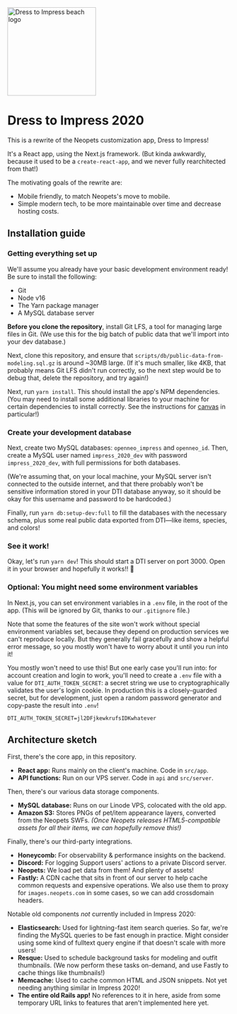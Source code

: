 <img src="https://i.imgur.com/mZ2FCfX.png" width="200" height="200" alt="Dress to Impress beach logo" />

# Dress to Impress 2020

This is a rewrite of the Neopets customization app, Dress to Impress!

It's a React app, using the Next.js framework. (But kinda awkwardly, because it
used to be a `create-react-app`, and we never fully rearchitected from that!)

The motivating goals of the rewrite are:

- Mobile friendly, to match Neopets's move to mobile.
- Simple modern tech, to be more maintainable over time and decrease hosting costs.

## Installation guide

### Getting everything set up

We'll assume you already have your basic development environment ready! Be sure
to install the following:

- Git
- Node v16
- The Yarn package manager
- A MySQL database server

**Before you clone the repository**, install Git LFS, a tool for managing large
files in Git. (We use this for the big batch of public data that we'll import
into your dev database.)

Next, clone this repository, and ensure that
`scripts/db/public-data-from-modeling.sql.gz` is around ~30MB large. (If it's
much smaller, like 4KB, that probably means Git LFS didn't run correctly, so
the next step would be to debug that, delete the repository, and try again!)

Next, run `yarn install`. This should install the app's NPM dependencies. (You
may need to install some additional libraries to your machine for certain
dependencies to install correctly. See the instructions for
[canvas][npm-canvas] in particular!)

### Create your development database

Next, create two MySQL databases: `openneo_impress` and `openneo_id`. Then,
create a MySQL user named `impress_2020_dev` with password `impress_2020_dev`,
with full permissions for both databases.

(We're assuming that, on your local machine, your MySQL server isn't connected
to the outside internet, and that there probably won't be sensitive information
stored in your DTI database anyway, so it should be okay for this username and
password to be hardcoded.)

Finally, run `yarn db:setup-dev:full` to fill the databases
with the necessary schema, plus some real public data exported from DTI—like
items, species, and colors!

### See it work!

Okay, let's run `yarn dev`! This should start a DTI server on port 3000. Open
it in your browser and hopefully it works!! 🤞

### Optional: You might need some environment variables

In Next.js, you can set environment variables in a `.env` file, in the root of
the app. (This will be ignored by Git, thanks to our `.gitignore` file.)

Note that some the features of the site won't work without special environment
variables set, because they depend on production services we can't reproduce
locally. But they generally fail gracefully and show a helpful error message,
so you mostly won't have to worry about it until you run into it!

You mostly won't need to use this! But one early case you'll run into: for
account creation and login to work, you'll need to create a `.env` file with a
value for `DTI_AUTH_TOKEN_SECRET`: a secret string we use to cryptographically
validates the user's login cookie. In production this is a closely-guarded
secret, but for development, just open a random password generator and
copy-paste the result into `.env`!

```
DTI_AUTH_TOKEN_SECRET=jl2DFjkewkrufsIDKwhatever
```

[npm-canvas]: https://www.npmjs.com/package/canvas

## Architecture sketch

First, there's the core app, in this repository.

- **React app:** Runs mainly on the client's machine. Code in `src/app`.
- **API functions:** Run on our VPS server. Code in `api` and `src/server`.

Then, there's our various data storage components.

- **MySQL database:** Runs on our Linode VPS, colocated with the old app.
- **Amazon S3:** Stores PNGs of pet/item appearance layers, converted from the Neopets SWFs. _(Once Neopets releases HTML5-compatible assets for all their items, we can hopefully remove this!)_

Finally, there's our third-party integrations.

- **Honeycomb:** For observability & performance insights on the backend.
- **Discord:** For logging Support users' actions to a private Discord server.
- **Neopets:** We load pet data from them! And plenty of assets!
- **Fastly:** A CDN cache that sits in front of our server to help cache common requests and expensive operations. We also use them to proxy for `images.neopets.com` in some cases, so we can add crossdomain headers.

Notable old components _not_ currently included in Impress 2020:

- **Elasticsearch:** Used for lightning-fast item search queries. So far, we're finding the MySQL queries to be fast enough in practice. Might consider using some kind of fulltext query engine if that doesn't scale with more users!
- **Resque:** Used to schedule background tasks for modeling and outfit thumbnails. (We now perform these tasks on-demand, and use Fastly to cache things like thumbnails!)
- **Memcache:** Used to cache common HTML and JSON snippets. Not yet needing anything similar in Impress 2020!
- **The entire old Rails app!** No references to it in here, aside from some temporary URL links to features that aren't implemented here yet.
